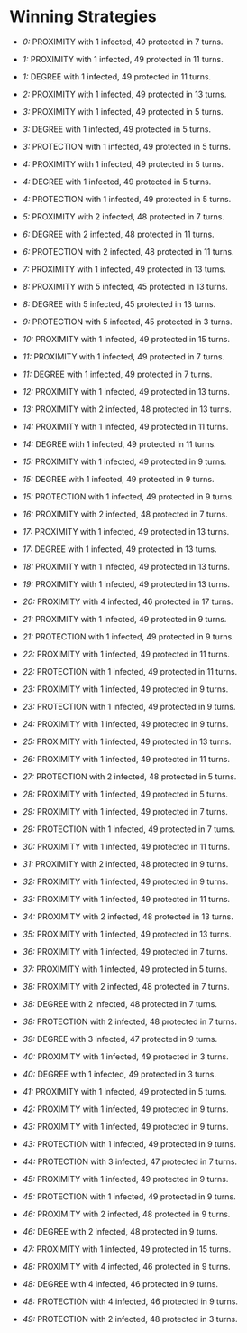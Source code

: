 # Winning Strategies

* _0:_ PROXIMITY with 1 infected, 49 protected in 7 turns.


* _1:_ PROXIMITY with 1 infected, 49 protected in 11 turns.


* _1:_ DEGREE with 1 infected, 49 protected in 11 turns.


* _2:_ PROXIMITY with 1 infected, 49 protected in 13 turns.


* _3:_ PROXIMITY with 1 infected, 49 protected in 5 turns.


* _3:_ DEGREE with 1 infected, 49 protected in 5 turns.


* _3:_ PROTECTION with 1 infected, 49 protected in 5 turns.


* _4:_ PROXIMITY with 1 infected, 49 protected in 5 turns.


* _4:_ DEGREE with 1 infected, 49 protected in 5 turns.


* _4:_ PROTECTION with 1 infected, 49 protected in 5 turns.


* _5:_ PROXIMITY with 2 infected, 48 protected in 7 turns.


* _6:_ DEGREE with 2 infected, 48 protected in 11 turns.


* _6:_ PROTECTION with 2 infected, 48 protected in 11 turns.


* _7:_ PROXIMITY with 1 infected, 49 protected in 13 turns.


* _8:_ PROXIMITY with 5 infected, 45 protected in 13 turns.


* _8:_ DEGREE with 5 infected, 45 protected in 13 turns.


* _9:_ PROTECTION with 5 infected, 45 protected in 3 turns.


* _10:_ PROXIMITY with 1 infected, 49 protected in 15 turns.


* _11:_ PROXIMITY with 1 infected, 49 protected in 7 turns.


* _11:_ DEGREE with 1 infected, 49 protected in 7 turns.


* _12:_ PROXIMITY with 1 infected, 49 protected in 13 turns.


* _13:_ PROXIMITY with 2 infected, 48 protected in 13 turns.


* _14:_ PROXIMITY with 1 infected, 49 protected in 11 turns.


* _14:_ DEGREE with 1 infected, 49 protected in 11 turns.


* _15:_ PROXIMITY with 1 infected, 49 protected in 9 turns.


* _15:_ DEGREE with 1 infected, 49 protected in 9 turns.


* _15:_ PROTECTION with 1 infected, 49 protected in 9 turns.


* _16:_ PROXIMITY with 2 infected, 48 protected in 7 turns.


* _17:_ PROXIMITY with 1 infected, 49 protected in 13 turns.


* _17:_ DEGREE with 1 infected, 49 protected in 13 turns.


* _18:_ PROXIMITY with 1 infected, 49 protected in 13 turns.


* _19:_ PROXIMITY with 1 infected, 49 protected in 13 turns.


* _20:_ PROXIMITY with 4 infected, 46 protected in 17 turns.


* _21:_ PROXIMITY with 1 infected, 49 protected in 9 turns.


* _21:_ PROTECTION with 1 infected, 49 protected in 9 turns.


* _22:_ PROXIMITY with 1 infected, 49 protected in 11 turns.


* _22:_ PROTECTION with 1 infected, 49 protected in 11 turns.


* _23:_ PROXIMITY with 1 infected, 49 protected in 9 turns.


* _23:_ PROTECTION with 1 infected, 49 protected in 9 turns.


* _24:_ PROXIMITY with 1 infected, 49 protected in 9 turns.


* _25:_ PROXIMITY with 1 infected, 49 protected in 13 turns.


* _26:_ PROXIMITY with 1 infected, 49 protected in 11 turns.


* _27:_ PROTECTION with 2 infected, 48 protected in 5 turns.


* _28:_ PROXIMITY with 1 infected, 49 protected in 5 turns.


* _29:_ PROXIMITY with 1 infected, 49 protected in 7 turns.


* _29:_ PROTECTION with 1 infected, 49 protected in 7 turns.


* _30:_ PROXIMITY with 1 infected, 49 protected in 11 turns.


* _31:_ PROXIMITY with 2 infected, 48 protected in 9 turns.


* _32:_ PROXIMITY with 1 infected, 49 protected in 9 turns.


* _33:_ PROXIMITY with 1 infected, 49 protected in 11 turns.


* _34:_ PROXIMITY with 2 infected, 48 protected in 13 turns.


* _35:_ PROXIMITY with 1 infected, 49 protected in 13 turns.


* _36:_ PROXIMITY with 1 infected, 49 protected in 7 turns.


* _37:_ PROXIMITY with 1 infected, 49 protected in 5 turns.


* _38:_ PROXIMITY with 2 infected, 48 protected in 7 turns.


* _38:_ DEGREE with 2 infected, 48 protected in 7 turns.


* _38:_ PROTECTION with 2 infected, 48 protected in 7 turns.


* _39:_ DEGREE with 3 infected, 47 protected in 9 turns.


* _40:_ PROXIMITY with 1 infected, 49 protected in 3 turns.


* _40:_ DEGREE with 1 infected, 49 protected in 3 turns.


* _41:_ PROXIMITY with 1 infected, 49 protected in 5 turns.


* _42:_ PROXIMITY with 1 infected, 49 protected in 9 turns.


* _43:_ PROXIMITY with 1 infected, 49 protected in 9 turns.


* _43:_ PROTECTION with 1 infected, 49 protected in 9 turns.


* _44:_ PROTECTION with 3 infected, 47 protected in 7 turns.


* _45:_ PROXIMITY with 1 infected, 49 protected in 9 turns.


* _45:_ PROTECTION with 1 infected, 49 protected in 9 turns.


* _46:_ PROXIMITY with 2 infected, 48 protected in 9 turns.


* _46:_ DEGREE with 2 infected, 48 protected in 9 turns.


* _47:_ PROXIMITY with 1 infected, 49 protected in 15 turns.


* _48:_ PROXIMITY with 4 infected, 46 protected in 9 turns.


* _48:_ DEGREE with 4 infected, 46 protected in 9 turns.


* _48:_ PROTECTION with 4 infected, 46 protected in 9 turns.


* _49:_ PROTECTION with 2 infected, 48 protected in 3 turns.


